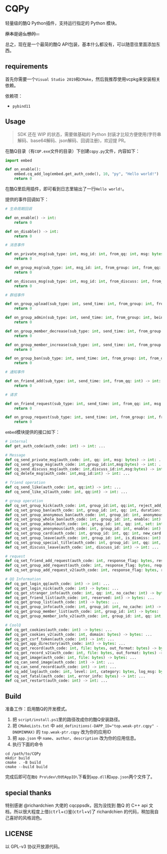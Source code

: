 # CQPy

轻量级的酷Q Python插件，支持运行指定的 Python 模块。

<del>原本是这么想的...</del>

总之，现在是一个最简的酷Q API包装，基本什么都没有，可以随意往里面添加东西。

## requirements

首先你需要一个`Visual Studio 2019`和`CMake`，然后我推荐使用vcpkg来安装相关依赖。

依赖项：

- `pybind11`

## Usage

> SDK 还在 WIP 的状态，需要做基础的 Python 封装才比较方便使用(字符串解码、base64解码、json解码、回调注册)，欢迎提 PR。

在酷Q目录（有`CQP.exe`文件的目录）下创建`cqpy.py`文件，内容如下：

```python
import embed

def on_enable():
    embed.cq_add_log(embed.get_auth_code(), 10, "py", "Hello world!")
    return 0
```

在酷Q里启用插件，即可看到日志里输出了一行`Hello world!`。

提供的事件回调如下：

```python
# 生命周期回调

def on_enable() -> int:
    return 0

def on_disable() -> int:
    return 0

# 消息事件

def on_private_msg(sub_type: int, msg_id: int, from_qq: int, msg: bytes, font: int) -> int:
    return 0

def on_group_msg(sub_type: int, msg_id: int, from_group: int, from_qq: int, from_anonymous_base64: bytes, msg: bytes, font: int) -> int:
    return 0

def on_discuss_msg(sub_type: int, msg_id: int, from_discuss: int, from_qq: int, msg: bytes, font: int) -> int:
    return 0

# 群组事件

def on_group_upload(sub_type: int, send_time: int, from_group: int, from_qq: int, file_base64: bytes) -> int:
    return 0

def on_group_admin(sub_type: int, send_time: int, from_group: int, being_operate_qq: int) -> int:
    return 0

def on_group_member_decrease(sub_type: int, send_time: int, from_group: int, being_operate_qq: int) -> int:
    return 0

def on_group_member_increase(sub_type: int, send_time: int, from_group: int, being_operate_qq: int) -> int:
    return 0

def on_group_ban(sub_type: int, send_time: int, from_group: int, from_qq: int, being_operate_qq: int, duration: int) -> int:
    return 0

# 通知事件

def on_friend_add(sub_type: int, send_time: int, from_qq: int) -> int:
    return 0

# 请求

def on_friend_request(sub_type: int, send_time: int, from_qq: int, msg: bytes, response_flag: bytes) -> int:
    return 0

def on_group_request(sub_type: int, send_time: int, from_group: int, from_qq: int, msg: bytes, response_flag: bytes) -> int:
    return 0

```

`embed`模块提供的接口如下：

```python
# internal
def get_auth_code(auth_code: int) -> int: ...

# Message
def cq_send_private_msg(auth_code: int, qq: int, msg: bytes) -> int: ...
def cq_send_group_msg(auth_code: int,group_id:int,msg:bytes) -> int: ...
def cq_send_discuss_msg(auth_code: int,discuss_id:int,msg:bytes) -> int: ...
def cq_delete_msg(auth_code: int,msg_id:int) -> int: ...

# friend operation
def cq_send_like(auth_code: int, qq:int) -> int: ...
def cq_send_like_v2(auth_code: int, qq:int) -> int: ...

# group operation
def cq_set_group_kick(auth_code: int, group_id:int, qq:int, reject_add_request: int) -> int: ...
def cq_set_group_ban(auth_code: int, group_id: int, qq: int, duration: int) -> int: ...
def cq_set_group_anonymous_ban(auth_code: int, group_id: int, anonymous: bytes, duration: int) -> int: ...
def cq_set_group_whole_ban(auth_code: int, group_id: int, enable: int) -> int: ...
def cq_set_group_admin(auth_code: int, group_id: int, qq: int, set: int) -> int: ...
def cq_set_group_anonymous(auth_code: int, group_id: int, enable: int) -> int: ...
def cq_set_group_card(auth_code: int, group_id: int, qq: int, new_card: bytes) -> int: ...
def cq_set_group_leave(auth_code: int, group_id: int, is_dismiss: int) -> int: ...
def cq_set_group_special_title(auth_code: int, group_id: int, qq: int, new_special_title: bytes, duration: int) -> int: ...
def cq_set_discuss_leave(auth_code: int, discuss_id: int) -> int: ...

# request
def cq_set_friend_add_request(auth_code: int, response_flag: bytes, response_operation: int, remark: bytes) -> int: ...
def cq_set_group_add_request(auth_code: int, response_flag: bytes, request_type: int, response_operation: int) -> int: ...
def cq_set_group_add_request_v2(auth_code: int, response_flag: bytes, request_type: int, response_operation: int, reason: bytes) -> int: ...

# QQ Information
def cq_get_login_qq(auth_code: int) -> int: ...
def cq_get_login_nick(auth_code: int) -> bytes: ...
def cq_get_stranger_info(auth_code: int, qq: int, no_cache: int) -> bytes: ...
def cq_get_friend_list(auth_code: int, reserved: int) -> bytes: ...
def cq_get_group_list(auth_code: int) -> bytes: ...
def cq_get_group_info(auth_code: int, group_id: int, no_cache: int) -> bytes: ...
def cq_get_group_member_list(auth_code: int, group_id: int) -> bytes: ...
def cq_get_group_member_info_v2(auth_code: int, group_id: int, qq: int, no_cache: int) -> bytes: ...

# CoolQ
def cq_get_cookies(auth_code: int) -> bytes: ...
def cq_get_cookies_v2(auth_code: int, domain: bytes) -> bytes: ...
def cq_get_csrf_token(auth_code: int) -> int: ...
def cq_get_app_directory(auth_code: int) -> bytes: ...
def cq_get_record(auth_code: int, file: bytes, out_format: bytes) -> bytes: ...
def cq_get_record_v2(auth_code: int, file: bytes, out_format: bytes) -> bytes: ...
def cq_get_image(auth_code: int, file: bytes) -> bytes: ...
def cq_can_send_image(auth_code: int) -> int: ...
def cq_can_send_record(auth_code: int) -> int: ...
def cq_add_log(auth_code: int, level: int, category: bytes, log_msg: bytes) -> int: ...
def cq_set_fatal(auth_code: int, error_info: bytes) -> int: ...
def cq_set_restart(auth_code: int) -> int: ...
```


## Build

准备工作：启用酷Q的开发模式。

1. 把 `script/install.ps1`里的路径改成你的酷Q安装路径。
2. 把 `CMakeLists.txt` 中 `add_definitions(-DAPP_ID="top.weak-ptr.cqpy" -DNOMINMAX)` 的 `top.weak-ptr.cqpy` 改为你的应用ID
3. 把 `app.json` 中 `name`、`author`、`description` 改为你的应用信息。
4. 执行下面的命令

```batch
cd /path/to/CQPy
mkdir build
cmake . -B build
cmake --build build
```

完成后即可在`酷Q Pro\dev\你的AppID\`下看到`app.dll`和`app.json`两个文件了。

## special thanks

特别感谢 @richardchien 大佬的 cqcppsdk，因为没找到 酷Q 的 C++ api 文档，所以很大程度上借(<kbd>ctrl</kbd>+<kbd>c</kbd>)鉴(<kbd>ctrl</kbd>+<kbd>v</kbd>)了 richardchien 的代码，稍加我自己喜好的风格润色。

## LICENSE

以 GPL-v3 协议开放源代码。
